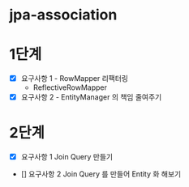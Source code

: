 # jpa-association
 
# 1단계
- [X] 요구사항 1 - RowMapper 리팩터링
  - ReflectiveRowMapper 
- [X] 요구사항 2 - EntityManager 의 책임 줄여주기
     
# 2단계

- [X] 요구사항 1 Join Query 만들기
- [] 요구사항 2 Join Query 를 만들어 Entity 화 해보기
